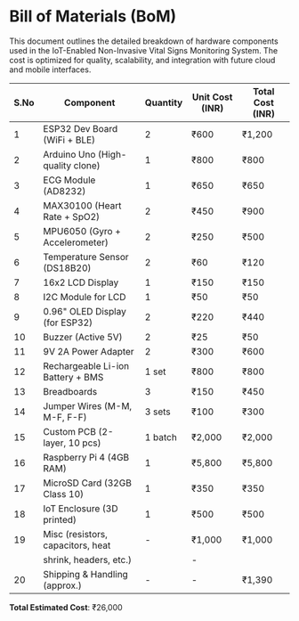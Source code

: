 ﻿# Bill of Materials (BoM)

This document outlines the detailed breakdown of hardware components used in the IoT-Enabled Non-Invasive Vital Signs Monitoring System. The cost is optimized for quality, scalability, and integration with future cloud and mobile interfaces.

| S.No | Component                          | Quantity | Unit Cost (INR) | Total Cost (INR) |
|------|------------------------------------|----------|------------------|------------------|
| 1    | ESP32 Dev Board (WiFi + BLE)       | 2        | ₹600             | ₹1,200           |
| 2    | Arduino Uno (High-quality clone)   | 1        | ₹800             | ₹800             |
| 3    | ECG Module (AD8232)                | 1        | ₹650             | ₹650             |
| 4    | MAX30100 (Heart Rate + SpO2)       | 2        | ₹450             | ₹900             |
| 5    | MPU6050 (Gyro + Accelerometer)     | 2        | ₹250             | ₹500             |
| 6    | Temperature Sensor (DS18B20)       | 2        | ₹60              | ₹120             |
| 7    | 16x2 LCD Display                   | 1        | ₹150             | ₹150             |
| 8    | I2C Module for LCD                 | 1        | ₹50              | ₹50              |
| 9    | 0.96" OLED Display (for ESP32)     | 2        | ₹220             | ₹440             |
| 10   | Buzzer (Active 5V)                 | 2        | ₹25              | ₹50              |
| 11   | 9V 2A Power Adapter                | 2        | ₹300             | ₹600             |
| 12   | Rechargeable Li-ion Battery + BMS  | 1 set    | ₹800             | ₹800             |
| 13   | Breadboards                        | 3        | ₹150             | ₹450             |
| 14   | Jumper Wires (M-M, M-F, F-F)       | 3 sets   | ₹100             | ₹300             |
| 15   | Custom PCB (2-layer, 10 pcs)       | 1 batch  | ₹2,000           | ₹2,000           |
| 16   | Raspberry Pi 4 (4GB RAM)           | 1        | ₹5,800           | ₹5,800           |
| 17   | MicroSD Card (32GB Class 10)       | 1        | ₹350             | ₹350             |
| 18   | IoT Enclosure (3D printed)         | 1        | ₹500             | ₹500             |
| 19   | Misc (resistors, capacitors, heat  | -        | ₹1,000           | ₹1,000           |
|      | shrink, headers, etc.) |           | -        |				  |                  |
| 20   | Shipping & Handling (approx.)      | -        | -                | ₹1,390           |

**Total Estimated Cost**: ₹26,000
